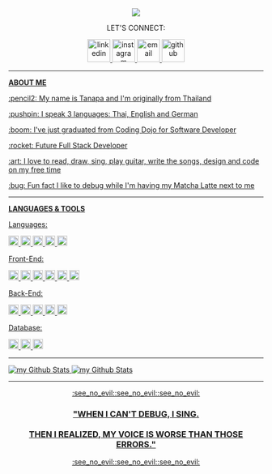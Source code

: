 <div align="center">
  <img src="https://capsule-render.vercel.app/api?text=WELCOME!&animation=blinking&type=waving&color=0:859DDA,100:F7ABBE&fontColor=ffffff"/>
  <p>LET'S CONNECT:</p>
    <a href="https://www.linkedin.com/in/tanapa-palmer"><img src="https://github-production-user-asset-6210df.s3.amazonaws.com/119079803/242725149-788e7d06-6aca-44a4-9580-524b4fc90407.png" alt="linkedin" width="45" height="45"/>
    <a href="https://www.instagram.com/ikq.tanapa/"><img src="https://github-production-user-asset-6210df.s3.amazonaws.com/119079803/242727252-120abc8f-a42d-4151-985b-fab587c8bcb1.png" alt="instagram" width="45" height="45"/>
    <a href="mailto:tanapa.palmer@gmail.com"><img src="https://github-production-user-asset-6210df.s3.amazonaws.com/119079803/242724866-4a4db4bf-aedb-449a-8bed-32d98199c719.png" alt="email" width="45" height="45"/>
    <a href="https://github.com/TanapaPalmer"><img src="https://cdn3.iconfinder.com/data/icons/brands-pack/240/github-512.png" alt="github" width="45" height="45"/>
</div>

<hr>

<div>
  <p><strong>ABOUT ME</strong></p>
  <p>:pencil2: My name is Tanapa and I'm originally from Thailand</p>
  <p>:pushpin: I speak 3 languages: Thai, English and German</p>
  <p>:boom: I've just graduated from Coding Dojo for Software Developer</p>
  <p>:rocket: Future Full Stack Developer</p>
  <p>:art: I love to read, draw, sing, play guitar, write the songs, design and code on my free time</p>
  <p>:bug: Fun fact I like to debug while I'm having my Matcha Latte next to me</p> 
</div>

<hr>

<div>
  <p><strong>LANGUAGES & TOOLS</strong></p>
  <p>Languages:</p>
    <img src="https://img.shields.io/badge/html-FAAFA2?logo=html5&logoColor=white&style=for-the-badge" alt="html" height="20"/>
    <img src="https://img.shields.io/badge/Css-C9E0EC?logo=css3&logoColor=white&style=for-the-badge" alt="css" height="20"/>
    <img src="https://img.shields.io/badge/python-9599B5?logo=python&logoColor=white&style=for-the-badge" alt="python" height="20"/>
    <img src="https://img.shields.io/badge/javascript-F7E3AF?logo=javascript&logoColor=white&style=for-the-badge" alt="javascript" height="20"/>
    <img src="https://img.shields.io/badge/java-D291BC?logo=java&logoColor=white&style=for-the-badge" alt="java" height="20"/>
  <p>Front-End:</p>
    <img src="https://img.shields.io/badge/react-53C6D9?logo=react&logoColor=white&style=for-the-badge" alt="react" height="20"/>
    <img src="https://img.shields.io/badge/jquery-D7BDAA?logo=jquery&logoColor=white&style=for-the-badge" alt="jquery" height="20"/>
    <img src="https://img.shields.io/badge/bootstrap-BCA8E6?logo=bootstrap&logoColor=white&style=for-the-badge" alt="bootstrap" height="20"/>
    <img src="https://img.shields.io/badge/ajax-85B1D4?logo=ajax&logoColor=white&style=for-the-badge" alt="ajax" height="20"/>
    <img src="https://img.shields.io/badge/json-CCE2CB?logo=json&logoColor=white&style=for-the-badge" alt="json" height="20"/>
    <img src="https://img.shields.io/badge/jinja-F2688A?logo=jinja&logoColor=white&style=for-the-badge" alt="jinja" height="20"/>
  <p>Back-End:</p>
    <img src="https://img.shields.io/badge/node.js-7ED9CA?logo=node.js&logoColor=white&style=for-the-badge" alt="node.js" height="20"/>
    <img src="https://img.shields.io/badge/express-F6EAC2?logo=express&logoColor=white&style=for-the-badge" alt="express" height="20"/>
    <img src="https://img.shields.io/badge/django-A0D098?logo=django&logoColor=white&style=for-the-badge" alt="django" height="20"/>
    <img src="https://img.shields.io/badge/flask-A3A6AD?logo=flask&logoColor=white&style=for-the-badge" alt="flask" height="20"/>
    <img src="https://img.shields.io/badge/oop-F7ABBE?logo=oop&logoColor=white&style=for-the-badge" alt="oop" height="20"/>
  <p>Database:</p>
    <img src="https://img.shields.io/badge/mysql-859DDA?logo=mysql&logoColor=white&style=for-the-badge" alt="mysql" height="20"/>
    <img src="https://img.shields.io/badge/mongodb-FFBE91?logo=mongodb&logoColor=white&style=for-the-badge" alt="mongodb" height="20"/>
    <img src="https://img.shields.io/badge/mongoose-CCBBCC?logo=mongoose&logoColor=white&style=for-the-badge" alt="mongoose" height="20"/>
</div>
 
<hr>

<img src="https://github-readme-stats.vercel.app/api?username=TanapaPalmer&show_icons=true&theme=calm" alt="my Github Stats"/>


<img src="https://github-readme-stats.vercel.app/api/top-langs?username=TanapaPalmer&show_icons=true&locale=en&layout=compact&theme=dracula" alt="my Github Stats"/>


<hr>
  
<div align="center">
  :see_no_evil::see_no_evil::see_no_evil:
  <h3>"WHEN I CAN'T DEBUG, I SING.
  <br><br>
  THEN I REALIZED, MY VOICE IS WORSE THAN THOSE ERRORS."</h3>
  :see_no_evil::see_no_evil::see_no_evil:
</div>
  





